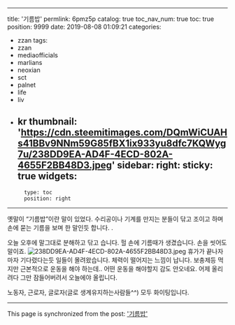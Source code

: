 
---
title: '기름밥'
permlink: 6pmz5p
catalog: true
toc_nav_num: true
toc: true
position: 9999
date: 2019-08-08 01:09:21
categories:
- zzan
tags:
- zzan
- mediaofficials
- marlians
- neoxian
- sct
- palnet
- life
- liv
- kr
thumbnail: 'https://cdn.steemitimages.com/DQmWiCUAHs41BBv9NNm59G85fBX1ix933yu8dfc7KQWyg7u/238DD9EA-AD4F-4ECD-802A-4655F2BB48D3.jpeg'
sidebar:
    right:
        sticky: true
widgets:
    -
        type: toc
        position: right
---


옛말이 “기름밥”이란 말이 있었다. 
수리공이나 기계를 만지는 분들이 닦고 조이고 하며 손에 묻는 기름을 보며 한 말인듯 합니다. .

오늘 오후에 말그대로 분해하고 닦고 습니다. 
헐 손에 기름때가 생겼습니다.  손을 씻어도 말이죠. 
![238DD9EA-AD4F-4ECD-802A-4655F2BB48D3.jpeg](https://cdn.steemitimages.com/DQmWiCUAHs41BBv9NNm59G85fBX1ix933yu8dfc7KQWyg7u/238DD9EA-AD4F-4ECD-802A-4655F2BB48D3.jpeg)
휴가가 끝나자마자 기다렸다는듯 일들이 몰려왔습니다. 
체력이 떨어지는 느낌이 납니다. 보충제등 먹지만 근본적으로 
운동을 해야 하는데..
어떤 운동을 해야할지 감도 안오네요. 어제 올리려다 그만 잠들어버려서 오늘에야 올립니다. 

노동자, 근로자, 글로자(글로 생계유지하는사람들^^) 모두 화이팅입니다.

- - -

This page is synchronized from the post: ['기름밥'](https://steemit.com/@kingbit/6pmz5p)
